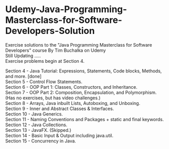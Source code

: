 # Udemy-Java-Programming-Masterclass-for-Software-Developers-Solution<br />
Exercise solutions to the "Java Programming Masterclass for Software Developers" course By Tim Buchalka on Udemy<br />
Still Updating ..... <br />
Exercise problems begin at Section 4.<br />

Section 4 - Java Tutorial: Expressions, Statements, Code blocks, Methods, and more. [done] <br />
Section 5 - Control Flow Statements.<br />
Section 6 - OOP Part 1: Classes, Constructors, and Inheritance.<br />
Section 7 - OOP Part 2: Composition, Encapsulation, and Polymorphism. (Has no exercises, but has video challenges.)<br />
Section 8 - Arrays, Java inbuilt Lists, Autoboxing, and Unboxing.<br />
Section 9 - Inner and Abstract Classes & Interfaces.<br />
Section 10 - Java Generics.<br />
Section 11 - Naming Conventions and Packages + static and final keywords.<br />
Section 12 - Java Collections.<br />
Section 13 - JavaFX. (Skipped.)<br />
Section 14 - Basic Input & Output including java.util.<br />
Section 15 - Concurrency in Java.<br />

